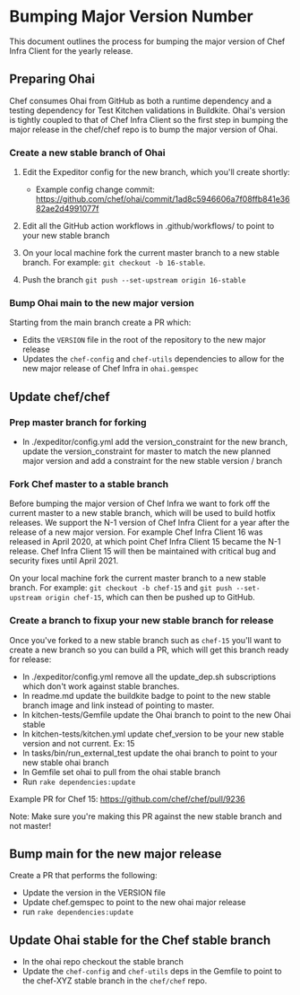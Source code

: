 # Bumping Major Version Number

This document outlines the process for bumping the major version of Chef Infra Client for the yearly release.

## Preparing Ohai

Chef consumes Ohai from GitHub as both a runtime dependency and a testing dependency for Test Kitchen validations in Buildkite. Ohai's version is tightly coupled to that of Chef Infra Client so the first step in bumping the major release in the chef/chef repo is to bump the major version of Ohai.

### Create a new stable branch of Ohai

1. Edit the Expeditor config for the new branch, which you'll create shortly:

    - Example config change commit: https://github.com/chef/ohai/commit/1ad8c5946606a7f08ffb841e3682ae2d4991077f

2. Edit all the GitHub action workflows in .github/workflows/ to point to your new stable branch

3. On your local machine fork the current master branch to a new stable branch. For example: `git checkout -b 16-stable`.

4. Push the branch `git push --set-upstream origin 16-stable`

### Bump Ohai main to the new major version

Starting from the main branch create a PR which:

- Edits the `VERSION` file in the root of the repository to the new major release
- Updates the `chef-config` and `chef-utils` dependencies to allow for the new major release of Chef Infra in `ohai.gemspec`

## Update chef/chef

### Prep master branch for forking

- In ./expeditor/config.yml add the version_constraint for the new branch, update the version_constraint for master to match the new planned major version and add a constraint for the new stable version / branch

### Fork Chef master to a stable branch

Before bumping the major version of Chef Infra we want to fork off the current master to a new stable branch, which will be used to build hotfix releases. We support the N-1 version of Chef Infra Client for a year after the release of a new major version. For example Chef Infra Client 16 was released in April 2020, at which point Chef Infra Client 15 became the N-1 release. Chef Infra Client 15 will then be maintained with critical bug and security fixes until April 2021.

On your local machine fork the current master branch to a new stable branch. For example: `git checkout -b chef-15` and `git push --set-upstream origin chef-15`, which can then be pushed up to GitHub.

### Create a branch to fixup your new stable branch for release

Once you've forked to a new stable branch such as `chef-15` you'll want to create a new branch so you can build a PR, which will get this branch ready for release:

- In ./expeditor/config.yml remove all the update_dep.sh subscriptions which don't work against stable branches.
- In readme.md update the buildkite badge to point to the new stable branch image and link instead of pointing to master.
- In kitchen-tests/Gemfile update the Ohai branch to point to the new Ohai stable
- In kitchen-tests/kitchen.yml update chef_version to be your new stable version and not current. Ex: 15
- In tasks/bin/run_external_test update the ohai branch to point to your new stable ohai branch
- In Gemfile set ohai to pull from the ohai stable branch
- Run `rake dependencies:update`

Example PR for Chef 15: https://github.com/chef/chef/pull/9236

Note: Make sure you're making this PR against the new stable branch and not master!

## Bump main for the new major release

Create a PR that performs the following:

- Update the version in the VERSION file
- Update chef.gemspec to point to the new ohai major release
- run `rake dependencies:update`

## Update Ohai stable for the Chef stable branch

- In the ohai repo checkout the stable branch
- Update the `chef-config` and `chef-utils` deps in the Gemfile to point to the chef-XYZ stable branch in the `chef/chef` repo.